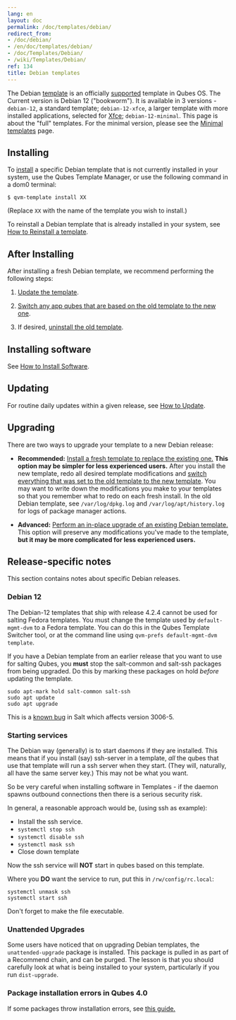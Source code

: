 ```yaml
---
lang: en
layout: doc
permalink: /doc/templates/debian/
redirect_from:
- /doc/debian/
- /en/doc/templates/debian/
- /doc/Templates/Debian/
- /wiki/Templates/Debian/
ref: 134
title: Debian templates
---
```


The Debian [template](/doc/templates/) is an officially [supported](/doc/supported-releases/#templates) template in Qubes OS.
The Current version is Debian 12 ("bookworm"). It is available in 3 versions - `debian-12`, a standard template; `debian-12-xfce`, a larger template with more installed applications, selected for [Xfce](/doc/templates/xfce/); `debian-12-minimal`.
This page is about the "full" templates.
For the minimal version, please see the [Minimal templates](/doc/templates/minimal/) page.

## Installing

To [install](/doc/templates/#installing) a specific Debian template that is not currently installed in your system, use the Qubes Template Manager, or use the following command in a dom0 terminal:

```
$ qvm-template install XX
```
   (Replace `XX` with the name of the template you wish to install.)

To reinstall a Debian template that is already installed in your system, see [How to Reinstall a template](/doc/reinstall-template/).

## After Installing

After installing a fresh Debian template, we recommend performing the following steps:

1. [Update the template](/doc/software-update-vm/).

2. [Switch any app qubes that are based on the old template to the new one](/doc/templates/#switching).

3. If desired, [uninstall the old template](/doc/templates/#uninstalling).

## Installing software

See [How to Install Software](/doc/how-to-install-software/).

## Updating

For routine daily updates within a given release, see [How to Update](/doc/how-to-update/).

## Upgrading

There are two ways to upgrade your template to a new Debian release:

- **Recommended:** [Install a fresh template to replace the existing one.](#installing) **This option may be simpler for less experienced users.** After you install the new template, redo all desired template modifications and [switch everything that was set to the old template to the new template](/doc/templates/#switching). You may want to write down the modifications you make to your templates so that you remember what to redo on each fresh install. In the old Debian template, see `/var/log/dpkg.log` and `/var/log/apt/history.log` for logs of package manager actions.

- **Advanced:** [Perform an in-place upgrade of an existing Debian template.](/doc/templates/debian/in-place-upgrade/) This option will preserve any modifications you've made to the template, **but it may be more complicated for less experienced users.**

## Release-specific notes

This section contains notes about specific Debian releases.

### Debian 12

The Debian-12 templates that ship with release 4.2.4 cannot be used for salting Fedora templates. You must change the template used by `default-mgmt-dvm` to a Fedora template. You can do this in the Qubes Template Switcher tool, or at the command line using `qvm-prefs default-mgmt-dvm template`.

If you have a Debian template from an earlier release that you want to use for salting Qubes, you **must** stop the salt-common and salt-ssh packages from being upgraded.
Do this by marking these packages on hold *before* updating the template.

```
sudo apt-mark hold salt-common salt-ssh
sudo apt update
sudo apt upgrade
```
This is a [known bug](https://github.com/QubesOS/qubes-issues/issues/9129) in Salt which affects version 3006-5.

### Starting services

The Debian way (generally) is to start daemons if they are installed.
This means that if you install (say) ssh-server in a template, *all* the qubes that use that template will run a ssh server when they start. (They will, naturally, all have the same server key.) This may not be what you want.

So be very careful when installing software in Templates - if the daemon spawns outbound connections then there is a serious security risk.

In general, a reasonable approach would be, (using ssh as example):

- Install the ssh service.
- `systemctl stop ssh`
- `systemctl disable ssh`
- `systemctl mask ssh`
- Close down template

Now the ssh service will **NOT** start in qubes based on this template.

Where you **DO** want the service to run, put this in `/rw/config/rc.local`:

```
systemctl unmask ssh
systemctl start ssh
```

Don't forget to make the file executable.

### Unattended Upgrades

Some users have noticed that on upgrading Debian templates, the `unattended-upgrade` package is installed.
This package is pulled in as part of a Recommend chain, and can be purged.
The lesson is that you should carefully look at what is being installed to your system, particularly if you run `dist-upgrade`.

### Package installation errors in Qubes 4.0

If some packages throw installation errors, see [this guide.](/doc/vm-troubleshooting/#fixing-package-installation-errors)
